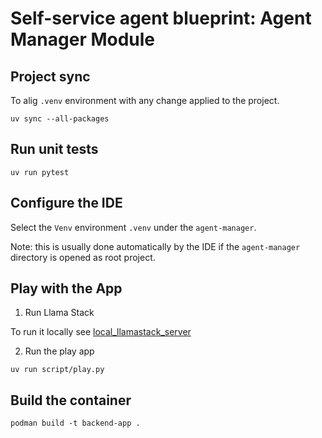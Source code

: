 # Self-service agent blueprint: Agent Manager Module

## Project sync

To alig `.venv` environment with any change applied to the project.

```shell
uv sync --all-packages
```

## Run unit tests

```shell
uv run pytest
```

## Configure the IDE

Select the `Venv` environment `.venv` under the `agent-manager`.

Note: this is usually done automatically by the IDE if the `agent-manager` directory
is opened as root project.

## Play with the App

1. Run Llama Stack

To run it locally see [local_llamastack_server](local_llamastack_server/README.md)

2. Run the play app

```shell
uv run script/play.py
```

## Build the container

```shell
podman build -t backend-app .
```
